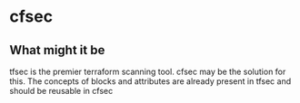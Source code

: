 # cfsec

## What might it be

tfsec is the premier terraform scanning tool. cfsec may be the solution for this. The concepts of blocks and attributes are already present in tfsec and should be reusable in cfsec